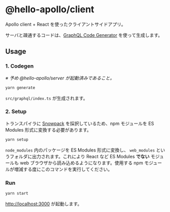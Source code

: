 # @hello-apollo/client

Apollo client + React を使ったクライアントサイドアプリ。

サーバと疎通するコードは、[GraphQL Code Generator](https://graphql-code-generator.com/) を使って生成します。

## Usage

### 1. Codegen

_※ 予め @hello-apollo/server が起動済みであること。_

```bash
yarn generate
```

`src/graphql/index.ts` が生成されます。

### 2. Setup

トランスパイラに [Snowpack](https://www.snowpack.dev/) を採択しているため、npm モジュールを ES Modules 形式に変換する必要があります。

```bash
yarn setup
```

`node_modules` 内のパッケージを ES Modules 形式に変換し、 `web_modules` というフォルダに出力されます。これにより React など ES Modules **でない** モジュールも web ブラウザから読み込めるようになります。使用する npm モジュールが増減する度にこのコマンドを実行してください。

### Run

```bash
yarn start
```

<http://localhost:3000> が起動します。
